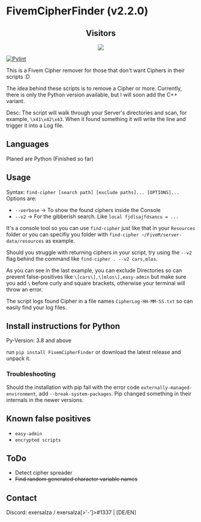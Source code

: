# FivemCipherFinder (v2.2.0)
<div align="center">
  <h2> Visitors </h2>
<img src="https://profile-counter.glitch.me/FivemCipherFinder/count.svg" />
</div>

[![Pylint](https://github.com/exersalza/FivemCipherFinder/actions/workflows/pylint.yml/badge.svg)](https://github.com/exersalza/FivemCipherFinder/actions/workflows/pylint.yml)

This is a Fivem Cipher remover for those that don't want Ciphers in their scripts :D

The idea behind these scripts is to remove a Cipher or more. Currently, there is only the Python version available, but I will soon add the C++ variant.

Desc:
The script will walk through your Server's directories and scan, for example, `\x41\x42\x43`. When it found something it will write the line and trigger it into a Log file.

## Languages 
Planed are Python (Finished so far)

## Usage

Syntax: `find-cipher [search path] [exclude paths]... [OPTIONS]...`
Options are:
- `--verbose` -> To show the found ciphers inside the Console
- `--v2` -> For the gibberish search. Like `local fjdlsajfdsancu = ...`

It's a console tool so you can use `find-cipher` just like that in your `Resources` folder or you can specifiy you folder with `find-cipher ~/FiveM/server-data/resources` as example.

Should you struggle with returning ciphers in your script, try using the
`--v2` flag behind the command like `find-cipher . --v2 cars,mlos`.

As you can see in the last example, you can exclude Directories so can prevent false-positives like `\[cars\],\[mlos\],easy-admin` but make sure you add `\` before curly and square brackets, otherwise your terminal will throw an error.

The script logs found Cipher in a file names `CipherLog-HH-MM-SS.txt` so can easily find your log files.

## Install instructions for Python
Py-Version: 3.8 and above

run `pip install FivemCipherFinder` or download the latest release and unpack it.

### Troubleshooting

Should the installation with pip fail with the error code `externally-managed-environment`, add `--break-system-packages`. Pip changed something in their internals in the newer versions.

## Known false positives
- `easy-admin`
- `encrypted scripts`

## ToDo
- Detect cipher spreader
- ~~Find random generated character variable names~~

## Contact
Discord: exersalza / exersalza[>'-']>#1337 | [DE/EN]
